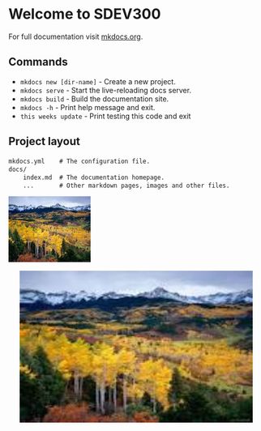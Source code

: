 # Welcome to SDEV300

For full documentation visit [mkdocs.org](https://www.mkdocs.org).

## Commands

* `mkdocs new [dir-name]` - Create a new project.
* `mkdocs serve` - Start the live-reloading docs server.
* `mkdocs build` - Build the documentation site.
* `mkdocs -h` - Print help message and exit.
* `this weeks update` - Print testing this code and exit

## Project layout

    mkdocs.yml    # The configuration file.
    docs/
        index.md  # The documentation homepage.
        ...       # Other markdown pages, images and other files.
![The San Juan Mountains are beautiful!](images.jpg "San Juan Mountains")
<p align="center">
  <img width="460" height="300" src="images.jpg">
</p>